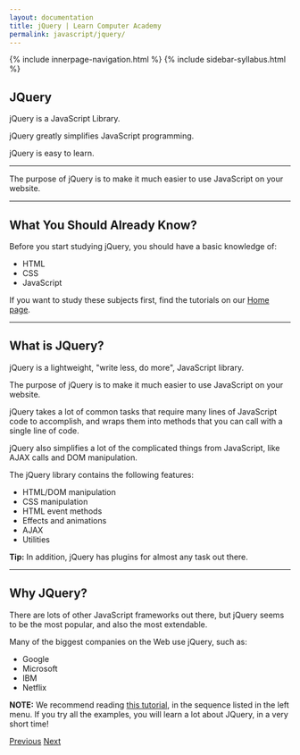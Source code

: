 ```yaml
---
layout: documentation
title: jQuery | Learn Computer Academy
permalink: javascript/jquery/
---
```

<div class="loader">
  {% include innerpage-navigation.html %}
  {% include sidebar-syllabus.html %}
            <div class="page-content">
                <div class="content-wrapper">
                    <div class="row">
                        <div class="col-md-9 content">
                            <!-- Your content goes started here -->
                            <div class="doc-content">
                                <h2>JQuery</h2>
                                <div class="note">
                                    <p>jQuery is a JavaScript Library.</p>
                                    <p>jQuery greatly simplifies JavaScript programming.</p>
                                    <p>jQuery is easy to learn.</p>
                                </div>
                                <hr>
                                <p>The purpose of jQuery is to make it much easier to use JavaScript on your website.</p>
                                <hr>
                                <h2>What You Should Already Know?</h2>
                                <p>Before you start studying jQuery, you should have a basic knowledge of:</p>
                                <ul>
                                    <li>HTML</li>
                                    <li>CSS</li>
                                    <li>JavaScript</li>
                                </ul>
                                <p>If you want to study these subjects first, find the tutorials on our <a href="/">Home page</a>.</p>
                                <hr>
                                <h2>What is JQuery?</h2>
                                <p>jQuery is a lightweight, "write less, do more", JavaScript library.</p>
                                <p>The purpose of jQuery is to make it much easier to use JavaScript on your website.</p>
                                <p>jQuery takes a lot of common tasks that require many lines of JavaScript code to accomplish, and wraps them into methods that you can call with a single line of code.</p>
                                <p>jQuery also simplifies a lot of the complicated things from JavaScript, like AJAX calls and DOM manipulation.</p>
                                <p>The jQuery library contains the following features:</p>
                                <ul>
                                    <li>HTML/DOM manipulation</li>
                                    <li>CSS manipulation</li>
                                    <li>HTML event methods</li>
                                    <li>Effects and animations</li>
                                    <li>AJAX</li>
                                    <li>Utilities</li>
                                </ul>
                                <p><b>Tip:</b> In addition, jQuery has plugins for almost any task out there.</p>
                                <hr>
                                <h2>Why JQuery?</h2>
                                <p>There are lots of other JavaScript frameworks out there, but jQuery seems to be the most popular, and also the most extendable.</p>
                                <p>Many of the biggest companies on the Web use jQuery, such as:</p>
                                <ul>
                                    <li>Google</li>
                                    <li>Microsoft</li>
                                    <li>IBM</li>
                                    <li>Netflix</li>
                                </ul>
                                <p class="note"><b>NOTE:</b> We recommend reading <a href="https://www.w3schools.com/jquery/jquery_intro.asp">this tutorial</a>, in the sequence listed in the left menu. If you try all the examples, you will learn a lot about JQuery, in a very short time!</p>
                            </div>
                            <!-- /.Your content goes ends here -->
                            <div class="footer-btn d-flex justify-content-between">
                                <a href="/javascript/js-syllabus" class="btn"><i class="fas fa-arrow-circle-left"></i>Previous</a>
                                <a href="/css/bootstrap" class="btn">Next<i class="fas fa-arrow-circle-right"></i></a>
                            </div>
                            <!-- /.End of footer button -->
                        </div>
                        <!-- Right Sidebar Start-->
                         <?php include '../includes/right-sidebar-innerpage.php'; ?>
                        <!-- Right-Sidebar End -->
                    </div>
                </div>

